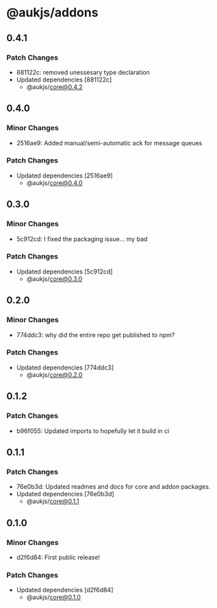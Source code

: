 # @aukjs/addons

## 0.4.1

### Patch Changes

- 881122c: removed unessesary type declaration
- Updated dependencies [881122c]
  - @aukjs/core@0.4.2

## 0.4.0

### Minor Changes

- 2516ae9: Added manual/semi-automatic ack for message queues

### Patch Changes

- Updated dependencies [2516ae9]
  - @aukjs/core@0.4.0

## 0.3.0

### Minor Changes

- 5c912cd: I fixed the packaging issue... my bad

### Patch Changes

- Updated dependencies [5c912cd]
  - @aukjs/core@0.3.0

## 0.2.0

### Minor Changes

- 774ddc3: why did the entire repo get published to npm?

### Patch Changes

- Updated dependencies [774ddc3]
  - @aukjs/core@0.2.0

## 0.1.2

### Patch Changes

- b96f055: Updated imports to hopefully let it build in ci

## 0.1.1

### Patch Changes

- 76e0b3d: Updated readmes and docs for core and addon packages.
- Updated dependencies [76e0b3d]
  - @aukjs/core@0.1.1

## 0.1.0

### Minor Changes

- d2f6d84: First public release!

### Patch Changes

- Updated dependencies [d2f6d84]
  - @aukjs/core@0.1.0
